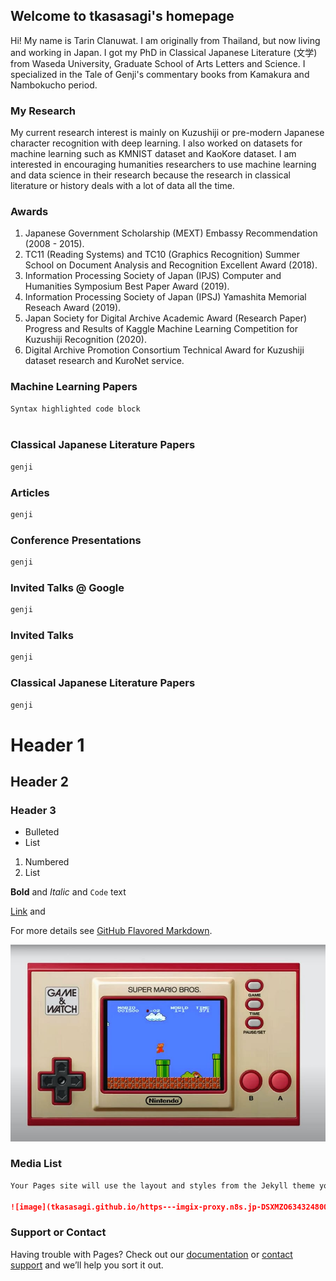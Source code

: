 ## Welcome to tkasasagi's homepage

Hi! My name is Tarin Clanuwat. I am originally from Thailand, but now living and working in Japan. I got my PhD in Classical Japanese Literature (文学) from Waseda University, Graduate School of Arts Letters and Science. I specialized in the Tale of Genji's commentary books from Kamakura and Nambokucho period.

### My Research

My current research interest is mainly on Kuzushiji or pre-modern Japanese character recognition with deep learning. I also worked on datasets for machine learning such as KMNIST dataset and KaoKore dataset. I am interested in encouraging humanities researchers to use machine learning and data science in their research because the research in classical literature or history deals with a lot of data all the time.

### Awards
1. Japanese Government Scholarship (MEXT) Embassy Recommendation (2008 - 2015).
2. TC11 (Reading Systems) and TC10 (Graphics Recognition) Summer School on Document Analysis and Recognition Excellent Award (2018).
3. Information Processing Society of Japan (IPJS) Computer and Humanities Symposium Best Paper Award (2019).
4. Information Processing Society of Japan (IPSJ) Yamashita Memorial Reseach Award (2019).
5. Japan Society for Digital Archive Academic Award (Research Paper) Progress and Results of Kaggle Machine Learning Competition for Kuzushiji Recognition  (2020).
6. Digital Archive Promotion Consortium Technical Award for Kuzushiji dataset research and KuroNet service.


### Machine Learning Papers

```markdown
Syntax highlighted code block



```


### Classical Japanese Literature Papers
```markdown
genji

```

### Articles
```markdown
genji

```

### Conference Presentations
```markdown
genji

```

### Invited Talks @ Google
```markdown
genji

```

### Invited Talks
```markdown
genji


```

### Classical Japanese Literature Papers
```markdown
genji

```
# Header 1
## Header 2
### Header 3

- Bulleted
- List

1. Numbered
2. List

**Bold** and _Italic_ and `Code` text

[Link](url) and 

For more details see [GitHub Flavored Markdown](https://guides.github.com/features/mastering-markdown/).

![image](nintendo.jpg)


### Media List

```markdown
Your Pages site will use the layout and styles from the Jekyll theme you have selected in your [repository settings](https://github.com/tkasasagi/tkasasagi.github.io/settings). The name of this theme is saved in the Jekyll `_config.yml` configuration file.

![image](tkasasagi.github.io/https---imgix-proxy.n8s.jp-DSXMZO6343248004092020000001-2.jpg)
```
### Support or Contact

Having trouble with Pages? Check out our [documentation](https://docs.github.com/categories/github-pages-basics/) or [contact support](https://github.com/contact) and we’ll help you sort it out.
